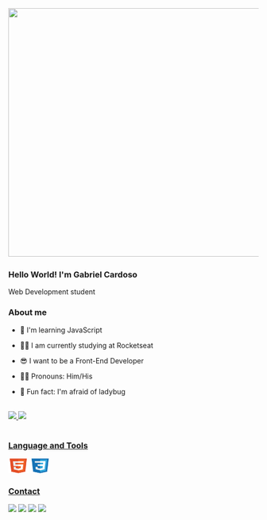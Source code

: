 <img width="1500px" height="500px" src="https://upload.wikimedia.org/wikipedia/commons/thumb/0/0a/The_Great_Wave_off_Kanagawa.jpg/2560px-The_Great_Wave_off_Kanagawa.jpg">

### Hello World! I'm Gabriel Cardoso 
Web Development student
<br>

### About me
- 🌱 I'm learning JavaScript

- 👨‍💻 I am currently studying at Rocketseat

- 😎 I want to be a Front-End Developer

- 🙍‍♂️ Pronouns: Him/His

- 🤣 Fun fact: I'm afraid of ladybug
<br>

 <div>
  <a href="https://github.com/gabrielcardosodev">
  <img height="160em" src="https://github-readme-stats.vercel.app/api?username=gabrielcardosodev&show_icons=true&theme=dark&include_all_commits=true&count_private=true"/>
  <img height="160em" src="https://github-readme-stats.vercel.app/api/top-langs/?username=gabrielcardosodev&layout=compact&langs_count=7&theme=dark"/>
</div>
<br>

### Language and Tools
<div style="display: inline-block">
  <img alt="HTML" height="30" width="40" src="https://raw.githubusercontent.com/devicons/devicon/master/icons/html5/html5-original.svg">
  <img alt="CSS" height="30" width="40" src="https://raw.githubusercontent.com/devicons/devicon/master/icons/css3/css3-original.svg">
</div>
   <br>

### Contact
<div>
      <a height="40" href="https://www.instagram.com/cardjoso" target="_blank"><img src="https://img.shields.io/badge/-Instagram-000000?style=for-the-badge&logo=instagram&logoColor=white"></a>
      <a height="40" href="https://www.linkedin.com/in/gabrielcardosodev" target="_blank"><img src="https://img.shields.io/badge/-LinkedIn-000000?style=for-the-badge&logo=linkedin&logoColor=white"></a> 
      <a height="40" href="https://www.twitter.com/cardjoso" target="_blank"><img src="https://img.shields.io/badge/Twitter-000000?style=for-the-badge&logo=twitter&logoColor=white"></a>
      <a href = "mailto:gabrielcardosodev@gmail.com"><img src="https://img.shields.io/badge/-Gmail-000000?style=for-the-badge&logo=gmail&logoColor=white" target="_blank"></a>
</div>
